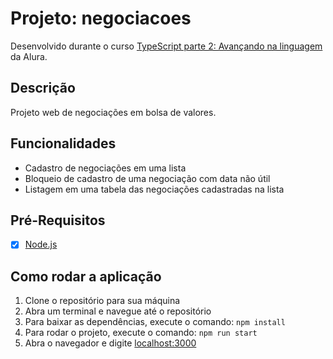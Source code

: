 # Projeto: negociacoes

Desenvolvido durante o curso [TypeScript parte 2: Avançando na linguagem](https://www.alura.com.br/curso-online-typescript-avancando-linguagem) da Alura.

## Descrição

Projeto web de negociações em bolsa de valores.

## Funcionalidades

- Cadastro de negociações em uma lista
- Bloqueio de cadastro de uma negociação com data não útil
- Listagem em uma tabela das negociações cadastradas na lista

## Pré-Requisitos

- [x] [Node.js](https://nodejs.org/en/download/)

## Como rodar a aplicação

1. Clone o repositório para sua máquina
2. Abra um terminal e navegue até o repositório
3. Para baixar as dependências, execute o comando: ```npm install```
4. Para rodar o projeto, execute o comando: ```npm run start```
5. Abra o navegador e digite [localhost:3000](http://localhost:3000)
